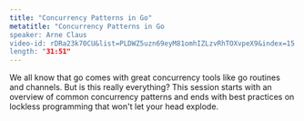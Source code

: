 ```yaml
---
title: "Concurrency Patterns in Go"
metatitle: "Concurrency Patterns in Go
speaker: Arne Claus
video-id: rDRa23k70CU&list=PLDWZ5uzn69eyM81omhIZLzvRhTOXvpeX9&index=15
length: "31:51"
---
```

We all know that go comes with great concurrency tools like go routines and channels. But is this really everything? This session starts with an overview of common concurrency patterns and ends with best practices on lockless programming that won't let your head explode.

